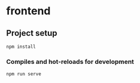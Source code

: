 # frontend

## Project setup
```
npm install
```

### Compiles and hot-reloads for development
```
npm run serve
```